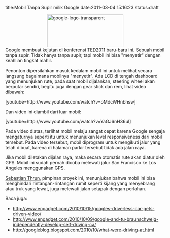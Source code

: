 title:Mobil Tanpa Supir milik Google
date:2011-03-04 15:16:23
status:draft

<p><a href="http://kecebongsoft.files.wordpress.com/2011/03/google-logo-transparent.png"><img style="background-image:none;border-bottom:0;border-left:0;padding-left:0;padding-right:0;display:block;float:none;margin-left:auto;border-top:0;margin-right:auto;border-right:0;padding-top:0;" title="google-logo-transparent" border="0" alt="google-logo-transparent" src="http://kecebongsoft.files.wordpress.com/2011/03/google-logo-transparent_thumb.png" width="240" height="103"></a>Google membuat kejutan di konferensi <a href="http://conferences.ted.com/TED2011/" target="_blank">TED2011</a> baru-baru ini. Sebuah mobil tanpa supir. Tidak hanya tanpa supir, tapi mobil ini bisa "menyetir" dengan keahlian tingkat mahir.</p> <p>Penonton dipersilahkan masuk kedalam mobil ini untuk melihat secara langsung bagaimana mobilnya "menyetir". Ada LCD di tengah dashboard yang menunjukan rute, pada saat mobil dijalankan, steering wheel akan berputar sendiri, begitu juga dengan gear stick dan rem, lihat video dibawah:</p><!--more--><p>[youtube=http://www.youtube.com/watch?v=oMdcWHnbhsw]</p> <p>Dan video ini diambil dari luar mobil:</p> <p>[youtube=http://www.youtube.com/watch?v=YaGJ6nH36uI]</p> <p>Pada video diatas, terlihat mobil melaju sangat cepat karena Google sengaja mengaturnya seperti itu untuk menunjukan level responsiveness dari mobil tersebut. Pada video tersebut, mobil diprogram untuk mengikuti jalur yang telah dibuat, karena di halaman parkir tersebut tidak ada jalan raya.</p> <p>Jika mobil diletakan dijalan raya, maka secara otomatis rute akan diatur oleh GPS. Mobil ini sudah pernah dicoba melewati jalur San Francisco ke Los Angeles menggunakan GPS.</p> <p><a href="http://robots.stanford.edu/" target="_blank">Sebastian Thrun</a>, pimpinan proyek ini, menunjukan bahwa mobil ini bisa menghindari rintangan-rintangan rumit seperti kijang yang menyebrang atau truk yang lewat, juga melewati jalan setapak dengan perlahan.</p> <p>Baca juga:</p> <ul> <li><a href="http://www.engadget.com/2010/10/15/googles-driverless-car-gets-driven-video/">http://www.engadget.com/2010/10/15/googles-driverless-car-gets-driven-video/</a></li> <li><a href="http://www.engadget.com/2010/10/09/google-and-tu-braunschweig-independently-develop-self-driving-ca/">http://www.engadget.com/2010/10/09/google-and-tu-braunschweig-independently-develop-self-driving-ca/</a></li> <li><a href="http://googleblog.blogspot.com/2010/10/what-were-driving-at.html">http://googleblog.blogspot.com/2010/10/what-were-driving-at.html</a></li></ul>